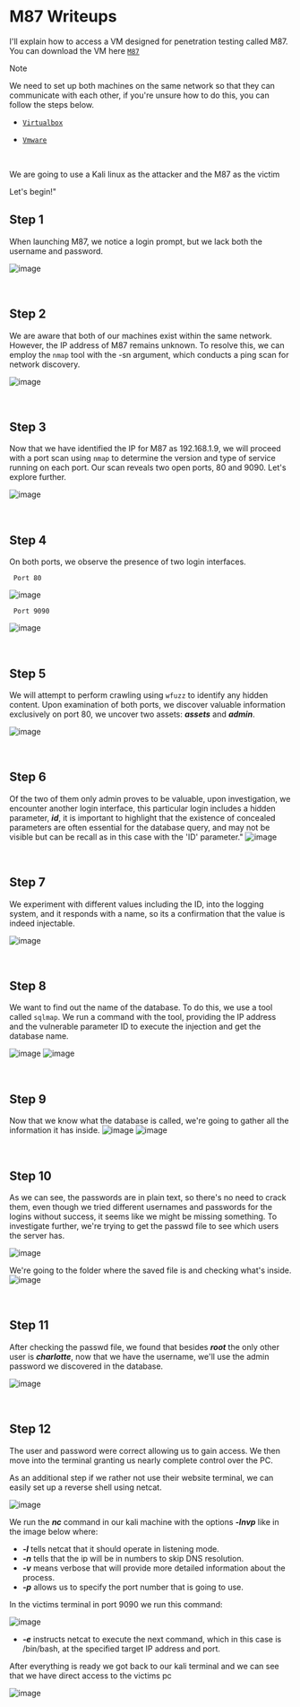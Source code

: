 # M87 Writeups
I'll explain how to access a VM designed for penetration testing called M87. You can download the VM here <code>[M87](https://www.vulnhub.com/entry/m87-1,595/)</code>

>[!NOTE]
>We need to set up both machines on the same network so that they can communicate with each other, if you're unsure how to do this, you can follow the steps below.

- <code>[Virtualbox](https://github.com/MauricioVigo/Cybersecurity/blob/main/Making%20Nat-Network%20in%20Virtualbox.md)</code>

- <code>[Vmware](https://github.com/MauricioVigo/Cybersecurity/blob/main/Making%20Nat-Network%20in%20Vmware.md)</code>

<br>

We are going to use a Kali linux as the attacker and the M87 as the victim

Let's begin!"

 ## Step 1
 When launching M87, we notice a login prompt, but we lack both the username and password.

![image](https://github.com/MauricioVigo/Cybersecurity/assets/95547003/f2688039-a89b-486b-bc38-cd590b1b5c93)

<br> 

## Step 2
We are aware that both of our machines exist within the same network. However, the IP address of M87 remains unknown. To resolve this, we can employ the <code>nmap</code> tool with the -sn argument, which conducts a ping scan for network discovery.

![image](https://github.com/MauricioVigo/Cybersecurity/assets/95547003/c66154ff-2561-4d62-b0f6-06e132cc77c0)

<br> 

## Step 3
Now that we have identified the IP for M87 as 192.168.1.9, we will proceed with a port scan using <code>nmap</code> to determine the version and type of service running on each port. Our scan reveals two open ports, 80 and 9090. Let's explore further.

![image](https://github.com/MauricioVigo/Cybersecurity/assets/95547003/274db07e-87aa-4df3-b8a4-df3980a2f898)

<br> 

## Step 4
On both ports, we observe the presence of two login interfaces.

<code> Port 80 </code>

![image](https://github.com/MauricioVigo/Cybersecurity/assets/95547003/4049d0ae-4ba8-4d6d-a29b-1ecb2f0edde9)

<code> Port 9090 </code>

![image](https://github.com/MauricioVigo/Cybersecurity/assets/95547003/5aea1dd4-6bee-4149-9a59-fccb4993e640)

<br>

## Step 5
We will attempt to perform crawling using <code>wfuzz</code> to identify any hidden content. Upon examination of both ports, we discover valuable information exclusively on port 80, we uncover two assets: ***assets*** and ***admin***.

![image](https://github.com/MauricioVigo/Cybersecurity/assets/95547003/38e48ccb-442e-4569-801d-7cf0f0f881ca)

<br>

## Step 6
Of the two of them only admin proves to be valuable, upon investigation, we encounter another login interface, this particular login includes a hidden parameter, ***id***, it is important to highlight that the existence of concealed parameters are often essential for the database query, and may not be visible but can be recall as in this case with the 'ID' parameter."
![image](https://github.com/MauricioVigo/Cybersecurity/assets/95547003/f7e27bf3-51f7-410a-9096-3e73b5b062b0)

<br>

## Step 7
We experiment with different values including the ID, into the logging system, and it responds with a name, so its a confirmation that the value is indeed injectable.

![image](https://github.com/MauricioVigo/Cybersecurity/assets/95547003/40e555d6-6ac5-4417-a2fc-e8652fe8d3eb)

<br>

## Step 8
We want to find out the name of the database. To do this, we use a tool called <code>sqlmap</code>. We run a command with the tool, providing the IP address and the vulnerable parameter ID to execute the injection and get the database name.

![image](https://github.com/MauricioVigo/Cybersecurity/assets/95547003/cd581992-cabf-480e-8ae0-8be7fbce388a)
![image](https://github.com/MauricioVigo/Cybersecurity/assets/95547003/c836c3cc-6ef2-47c5-b269-d9c98a2098ed)

<br>

## Step 9
Now that we know what the database is called, we're going to gather all the information it has inside.
![image](https://github.com/MauricioVigo/Cybersecurity/assets/95547003/5a221b90-9093-4516-83d8-ff625888dea6)
![image](https://github.com/MauricioVigo/Cybersecurity/assets/95547003/d81754c0-14b0-4489-bb6c-9230812e88b7)

<br>

## Step 10
As we can see, the passwords are in plain text, so there's no need to crack them, even though we tried different usernames and passwords for the logins without success, it seems like we might be missing something. To investigate further, we're trying to get the passwd file to see which users the server has.

![image](https://github.com/MauricioVigo/Cybersecurity/assets/95547003/0b0ff6b2-14eb-48b4-9473-9ae11e0c85d0)

We're going to the folder where the saved file is and checking what's inside.
![image](https://github.com/MauricioVigo/Cybersecurity/assets/95547003/1109112f-9e5f-4dd8-b8ab-7dcdc8feb1c8)

<br>

## Step 11
After checking the passwd file, we found that besides ***root*** the only other user is ***charlotte***, now that we have the username, we'll use the admin password we discovered in the database.

![image](https://github.com/MauricioVigo/Cybersecurity/assets/95547003/5d4619dc-9772-4836-b067-f0b5343b5e66)

<br>

## Step 12
The user and password were correct allowing us to gain access. We then move into the terminal granting us nearly complete control over the PC.

As an additional step if we rather not use their website terminal, we can easily set up a reverse shell using netcat.

![image](https://github.com/MauricioVigo/Cybersecurity/assets/95547003/6d39976f-6751-4daf-bc21-c3e30f8ab38f)


We run the ***nc*** command in our kali machine with the options ***-lnvp*** like in the image below where: 
 - ***-l*** tells netcat that it should operate in listening mode.
 - ***-n*** tells that the ip will be in numbers to skip DNS resolution.
 - ***-v*** means verbose that will provide more detailed information about the process.
 - ***-p*** allows us to specify the port number that is going to use.

In the victims terminal in port 9090 we run this command: 

![image](https://github.com/MauricioVigo/Cybersecurity/assets/95547003/74814dcd-d0d6-49d5-98c6-e6e75197a5e7)

- ***-e*** instructs netcat to execute the next command, which in this case is /bin/bash, at the specified target IP address and port.

After everything is ready we got back to our kali terminal and we can see that we have direct access to the victims pc

![image](https://github.com/MauricioVigo/Cybersecurity/assets/95547003/1fda81eb-7402-4b2a-9617-c02ffb573d4f)




